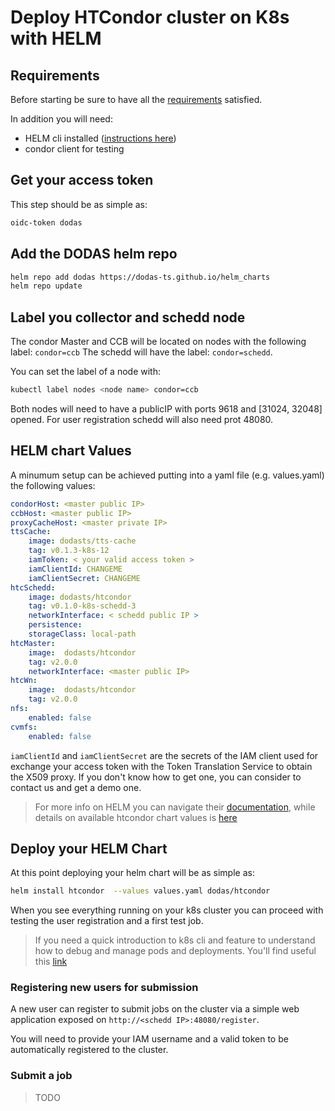 # Deploy HTCondor cluster on K8s with HELM

## Requirements

Before starting be sure to have all the [requirements](./README.md#requirements) satisfied.

In addition you will need:

- HELM cli installed ([instructions here](https://helm.sh/docs/intro/install/))
- condor client for testing

## Get your access token

This step should be as simple as:

```bash
oidc-token dodas
```

## Add the DODAS helm repo

```bash
helm repo add dodas https://dodas-ts.github.io/helm_charts
helm repo update
```

## Label you collector and schedd node

The condor Master and CCB will be located on nodes with the following label: `condor=ccb`
The schedd will have the label: `condor=schedd`.

You can set the label of a node with:
```bash
kubectl label nodes <node name> condor=ccb
```

Both nodes will need to have a publicIP with ports 9618 and \[31024, 32048\]  opened.
For user registration schedd will also need prot 48080.

## HELM chart Values

A minumum setup can be achieved putting into a yaml file (e.g. values.yaml) the following values:

```yaml
condorHost: <master public IP>
ccbHost: <master public IP>
proxyCacheHost: <master private IP>
ttsCache:
    image: dodasts/tts-cache
    tag: v0.1.3-k8s-12
    iamToken: < your valid access token >
    iamClientId: CHANGEME 
    iamClientSecret: CHANGEME 
htcSchedd:
    image: dodasts/htcondor
    tag: v0.1.0-k8s-schedd-3
    networkInterface: < schedd public IP >
    persistence:
    storageClass: local-path
htcMaster:
    image:  dodasts/htcondor
    tag: v2.0.0
    networkInterface: <master public IP>
htcWn:
    image:  dodasts/htcondor
    tag: v2.0.0
nfs:
    enabled: false
cvmfs:
    enabled: false 
```

`iamClientId` and `iamClientSecret` are the secrets of the IAM client used for exchange your access token with the Token Translation Service to obtain the X509 proxy. If you don't know how to get one, you can consider to contact us and get a demo one.

> For more info on HELM you can navigate their [documentation](https://helm.sh/docs/), while details on available htcondor chart values is [here](https://github.com/DODAS-TS/helm_charts/tree/master/stable/htcondor)


## Deploy your HELM Chart

At this point deploying your helm chart will be as simple as: 

```bash
helm install htcondor  --values values.yaml dodas/htcondor
```

When you see everything running on your k8s cluster you can proceed with testing the user registration and a first test job.

> If you need a quick introduction to k8s cli and feature to understand how to debug and manage pods and deployments. You'll find useful this [link](https://kubernetes.io/docs/tutorials/kubernetes-basics/explore/explore-intro/)

### Registering new users for submission

A new user can register to submit jobs on the cluster via a simple web application exposed on `http://<schedd IP>:48080/register`.

You will need to provide your IAM username and a valid token to be automatically registered to the cluster.


### Submit a job

> TODO